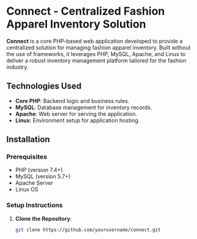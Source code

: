 # Connect - Centralized Fashion Apparel Inventory Solution

**Connect** is a core PHP-based web application developed to provide a centralized solution for managing fashion apparel inventory. Built without the use of frameworks, it leverages PHP, MySQL, Apache, and Linux to deliver a robust inventory management platform tailored for the fashion industry.

## Technologies Used

- **Core PHP**: Backend logic and business rules.
- **MySQL**: Database management for inventory records.
- **Apache**: Web server for serving the application.
- **Linux**: Environment setup for application hosting.

## Installation

### Prerequisites

- PHP (version 7.4+)
- MySQL (version 5.7+)
- Apache Server
- Linux OS

### Setup Instructions

1. **Clone the Repository**:
   ```bash
   git clone https://github.com/yourusername/connect.git
